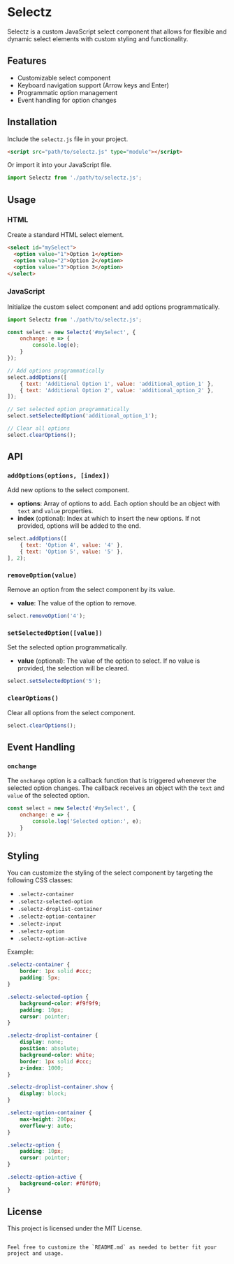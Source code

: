 
# Selectz

Selectz is a custom JavaScript select component that allows for flexible and dynamic select elements with custom styling and functionality.

## Features

- Customizable select component
- Keyboard navigation support (Arrow keys and Enter)
- Programmatic option management
- Event handling for option changes

## Installation

Include the `selectz.js` file in your project.

```html
<script src="path/to/selectz.js" type="module"></script>
```

Or import it into your JavaScript file.

```javascript
import Selectz from './path/to/selectz.js';
```

## Usage

### HTML

Create a standard HTML select element.

```html
<select id="mySelect">
  <option value="1">Option 1</option>
  <option value="2">Option 2</option>
  <option value="3">Option 3</option>
</select>
```

### JavaScript

Initialize the custom select component and add options programmatically.

```javascript
import Selectz from './path/to/selectz.js';

const select = new Selectz('#mySelect', { 
    onchange: e => {
        console.log(e);
    }
});

// Add options programmatically
select.addOptions([
    { text: 'Additional Option 1', value: 'additional_option_1' },
    { text: 'Additional Option 2', value: 'additional_option_2' },
]);

// Set selected option programmatically
select.setSelectedOption('additional_option_1');

// Clear all options
select.clearOptions();
```

## API

### `addOptions(options, [index])`

Add new options to the select component.

- **options**: Array of options to add. Each option should be an object with `text` and `value` properties.
- **index** (optional): Index at which to insert the new options. If not provided, options will be added to the end.

```javascript
select.addOptions([
    { text: 'Option 4', value: '4' },
    { text: 'Option 5', value: '5' },
], 2);
```

### `removeOption(value)`

Remove an option from the select component by its value.

- **value**: The value of the option to remove.

```javascript
select.removeOption('4');
```

### `setSelectedOption([value])`

Set the selected option programmatically.

- **value** (optional): The value of the option to select. If no value is provided, the selection will be cleared.

```javascript
select.setSelectedOption('5');
```

### `clearOptions()`

Clear all options from the select component.

```javascript
select.clearOptions();
```

## Event Handling

### `onchange`

The `onchange` option is a callback function that is triggered whenever the selected option changes. The callback receives an object with the `text` and `value` of the selected option.

```javascript
const select = new Selectz('#mySelect', { 
    onchange: e => {
        console.log('Selected option:', e);
    }
});
```

## Styling

You can customize the styling of the select component by targeting the following CSS classes:

- `.selectz-container`
- `.selectz-selected-option`
- `.selectz-droplist-container`
- `.selectz-option-container`
- `.selectz-input`
- `.selectz-option`
- `.selectz-option-active`

Example:

```css
.selectz-container {
    border: 1px solid #ccc;
    padding: 5px;
}

.selectz-selected-option {
    background-color: #f9f9f9;
    padding: 10px;
    cursor: pointer;
}

.selectz-droplist-container {
    display: none;
    position: absolute;
    background-color: white;
    border: 1px solid #ccc;
    z-index: 1000;
}

.selectz-droplist-container.show {
    display: block;
}

.selectz-option-container {
    max-height: 200px;
    overflow-y: auto;
}

.selectz-option {
    padding: 10px;
    cursor: pointer;
}

.selectz-option-active {
    background-color: #f0f0f0;
}
```

## License

This project is licensed under the MIT License.
```

Feel free to customize the `README.md` as needed to better fit your project and usage.
